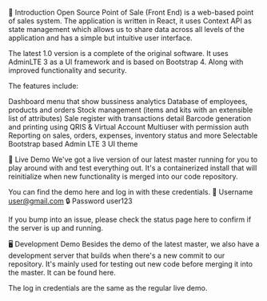 👋 Introduction
Open Source Point of Sale (Front End) is a web-based point of sales system. The application is written in React, it uses Context API as state management which allows us to share data across all levels of the application and has a simple but intuitive user interface.

The latest 1.0 version is a complete of the original software. It uses AdminLTE 3 as a UI framework and is based on Bootstrap 4. Along with improved functionality and security.

The features include:

Dashboard menu that show bussiness analytics
Database of employees, products and orders
Stock management (items and kits with an extensible list of attributes)
Sale register with transactions detail
Barcode generation and printing using QRIS & Virtual Account
Multiuser with permission auth
Reporting on sales, orders, expenses, inventory status and more
Selectable Bootstrap based Admin LTE 3 UI theme

🧪 Live Demo
We've got a live version of our latest master running for you to play around with and test everything out. It's a containerized install that will reinitialize when new functionality is merged into our code repository.

You can find the demo here and log in with these credentials.
👤 Username user@gmail.com
🔒 Password user123

If you bump into an issue, please check the status page here to confirm if the server is up and running.

🖥️ Development Demo
Besides the demo of the latest master, we also have a development server that builds when there's a new commit to our repository. It's mainly used for testing out new code before merging it into the master. It can be found here.

The log in credentials are the same as the regular live demo.
